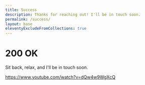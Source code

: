 ```yaml
---
title: Success
description: Thanks for reaching out! I'll be in touch soon.
permalink: /success/
layout: base
eleventyExcludeFromCollections: true
---
```


<!-- @format -->

# 200 OK

Sit back, relax, and I'll be in touch soon.

https://www.youtube.com/watch?v=dQw4w9WgXcQ
